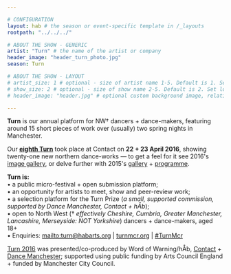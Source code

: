 ```yaml
---

# CONFIGURATION
layout: hab # the season or event-specific template in /_layouts
rootpath: "../../../"

# ABOUT THE SHOW - GENERIC
artist: "Turn" # the name of the artist or company
header_image: "header_turn_photo.jpg"   
season: Turn

# ABOUT THE SHOW - LAYOUT
# artist_size: 1 # optional - size of artist name 1-5. Default is 1. Set longer names to lower values
# show_size: 2 # optional - size of show name 2-5. Default is 2. Set longer names to lower values
# header_image: "header.jpg" # optional custom background image, relative to current page

---
```

**Turn** is our annual platform for NW† dancers + dance-makers, featuring around 15 short pieces of work over (usually) two spring nights in Manchester.       
         
Our **[eighth Turn](/archive/2016-turn)** took place at Contact on **22 + 23 April 2016**, showing twenty-one new northern dance-works — to get a feel for it see 2016's [image gallery](/galleries/2016-turn), or delve further with 2015's [gallery](/galleries/2015-turn) + [programme](/archive/2015-turn).       
         
**Turn is:**        
• a public micro-festival + open submission platform;        
• an opportunity for artists to meet, show and peer-review work;        
• a selection platform for the Turn Prize (*a small, supported commission, supported by Dance Manchester, Contact + hÅb*);        
• open to North West († *effectively Cheshire, Cumbria, Greater Manchester, Lancashire, Merseyside: NOT Yorkshire*) dancers + dance-makers, aged 18+         
• Enquiries: <mailto:turn@habarts.org> | <a href="http://turnmcr.org" target="_blank">turnmcr.org</a> | <a href="http://twitter.com/hashtag/TurnMcr" target="_blank">#TurnMcr</a>          
         
[Turn 2016](/archive/2016-turn) was presented/co-produced by Word of Warning/hÅb, <a href="http://contactmcr.com" target="_blank">Contact</a> + <a href="http://www.digm.org" target="_blank">Dance Manchester</a>; supported using public funding by Arts Council England + funded by Manchester City Council.
